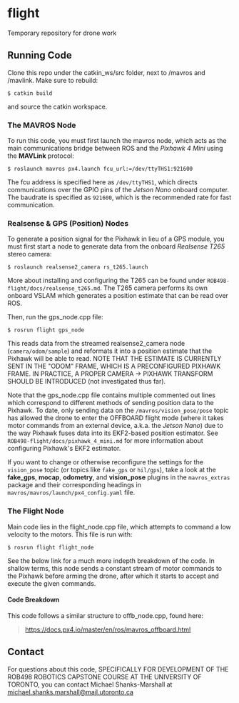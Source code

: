 # flight
Temporary repository for drone work

## Running Code
Clone this repo under the catkin_ws/src folder, next to /mavros and /mavlink. Make sure to rebuild:

```shell
$ catkin build
```

 and source the catkin workspace. 

### The MAVROS Node

To run this code, you must first launch the mavros node, which acts as the main communications bridge between ROS and the *Pixhawk 4 Mini* using the **MAVLink** protocol:

```shell
$ roslaunch mavros px4.launch fcu_url:=/dev/ttyTHS1:921600
```

The fcu address is specified here as ``/dev/ttyTHS1``, which directs communications over the GPIO pins of the *Jetson Nano* onboard computer. The baudrate is specified as ``921600``, which is the recommended rate for fast communication.

### Realsense & GPS (Position) Nodes

To generate a position signal for the Pixhawk in lieu of a GPS module, you must first start a node to generate data from the onboard *Realsense T265* stereo camera:

```shell
$ roslaunch realsense2_camera rs_t265.launch
```

More about installing and configuring the T265 can be found under ``ROB498-flight/docs/realsense_t265.md``. The T265 camera performs its own onboard VSLAM which generates a position estimate that can be read over ROS.

Then, run the gps_node.cpp file:

```shell
$ rosrun flight gps_node
```

This reads data from the streamed realsense2_camera node (``camera/odom/sample``) and reformats it into a position estimate that the Pixhawk will be able to read. NOTE THAT THE ESTIMATE IS CURRENTLY SENT IN THE "ODOM" FRAME, WHICH IS A PRECONFIGURED PIXHAWK FRAME. IN PRACTICE, A PROPER CAMERA -> PIXHAWK TRANSFORM SHOULD BE INTRODUCED (not investigated thus far).

Note that the gps_node.cpp file contains multiple commented out lines which correspond to different methods of sending position data to the Pixhawk. To date, only sending data on the ``/mavros/vision_pose/pose`` topic has allowed the drone to enter the OFFBOARD flight mode (where it takes motor commands from an external device, a.k.a. the *Jetson Nano*) due to the way Pixhawk fuses data into its EKF2-based position estimator. See ``ROB498-flight/docs/pixhawk_4_mini.md`` for more information about configuring Pixhawk's EKF2 estimator.

If you want to change or otherwise reconfigure the settings for the ``vision_pose`` topic (or topics like ``fake_gps`` or ``hil/gps``), take a look at the **fake_gps**, **mocap**, **odometry**, and **vision_pose** plugins in the ``mavros_extras`` package and their corresponding headings in ``mavros/mavros/launch/px4_config.yaml`` file. 

### The Flight Node

Main code lies in the flight_node.cpp file, which attempts to command a low velocity to the motors. This file is run with:

```shell
$ rosrun flight flight_node
```

See the below link for a much more indepth breakdown of the code. In shallow terms, this node sends a constant stream of motor commands to the Pixhawk before arming the drone, after which it starts to accept and execute the given commands.

#### Code Breakdown
This code follows a similar structure to offb_node.cpp, found here:
> https://docs.px4.io/master/en/ros/mavros_offboard.html

## Contact
For questions about this code, SPECIFICALLY FOR DEVELOPMENT OF THE ROB498 ROBOTICS CAPSTONE COURSE AT THE UNIVERSITY OF TORONTO, you can contact Michael Shanks-Marshall at michael.shanks.marshall@mail.utoronto.ca
